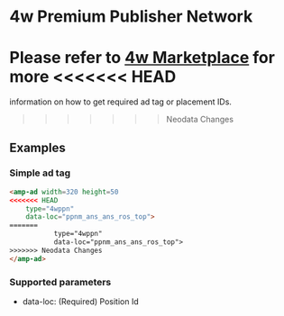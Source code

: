 <!---
Copyright 2015 The AMP HTML Authors. All Rights Reserved.

Licensed under the Apache License, Version 2.0 (the "License");
you may not use this file except in compliance with the License.
You may obtain a copy of the License at

      http://www.apache.org/licenses/LICENSE-2.0

Unless required by applicable law or agreed to in writing, software
distributed under the License is distributed on an "AS-IS" BASIS,
WITHOUT WARRANTIES OR CONDITIONS OF ANY KIND, either express or implied.
See the License for the specific language governing permissions and
limitations under the License.
-->

# 4w Premium Publisher Network

Please refer to [4w Marketplace](mailto:4winfo@4wmarketplace.com) for more
<<<<<<< HEAD
=======
information on how to get required ad tag or placement IDs.
>>>>>>> Neodata Changes

## Examples

### Simple ad tag 

```html
<amp-ad width=320 height=50
<<<<<<< HEAD
    type="4wppn"
    data-loc="ppnm_ans_ans_ros_top">
=======
           type="4wppn"
           data-loc="ppnm_ans_ans_ros_top">
>>>>>>> Neodata Changes
</amp-ad>
```


### Supported parameters

* data-loc: (Required) Position Id

